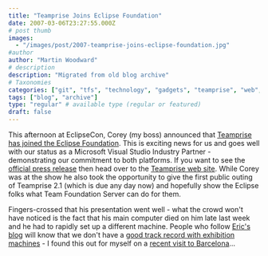 ```yaml
---
title: "Teamprise Joins Eclipse Foundation"
date: 2007-03-06T23:27:55.000Z
# post thumb
images:
  - "/images/post/2007-teamprise-joins-eclipse-foundation.jpg"
#author
author: "Martin Woodward"
# description
description: "Migrated from old blog archive"
# Taxonomies
categories: ["git", "tfs", "technology", "gadgets", "teamprise", "web", "personal"]
tags: ["blog", "archive"]
type: "regular" # available type (regular or featured)
draft: false
---
```

This afternoon at EclipseCon, Corey (my boss) announced that [Teamprise has joined the Eclipse Foundation](http://www.teamprise.com/news/2007/03/teamprise_joins_eclipse_foundation.html).  This is exciting news for us and goes well with our status as a Microsoft Visual Studio Industry Partner - demonstrating our commitment to both platforms.  If you want to see the [official press release](http://www.teamprise.com/news/2007/03/teamprise_joins_eclipse_foundation.html) then head over to the [Teamprise web site](http://www.teamprise.com/news/2007/03/teamprise_joins_eclipse_foundation.html).  While Corey was at the show he also took the opportunity to give the first public outing of Teamprise 2.1 (which is due any day now) and hopefully show the Eclipse folks what Team Foundation Server can do for them.   

Fingers-crossed that his presentation went well - what the crowd won't have noticed is the fact that his main computer died on him late last week and he had to rapidly set up a different machine.  People who follow [Eric's blog](http://www.ericsink.com/) will know that we don't have a [good track record with exhibition machines](http://www.ericsink.com/entries/tech_06jun2005.html) - I found this out for myself on a [recent visit to Barcelona](http://www.woodwardweb.com/personal/000300.html)...